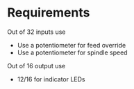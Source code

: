 # Requirements

Out of 32 inputs use

- Use a potentiometer for feed override
- Use a potentiometer for spindle speed



Out of 16 output use

- 12/16 for indicator LEDs


